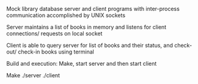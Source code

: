 Mock library database server and client programs with inter-process communication accomplished by UNIX sockets

Server maintains a list of books in memory and listens for client connections/ requests on local socket

Client is able to query server for list of books and their status, and check-out/ check-in books using terminal

Build and execution:
Make, start server and then start client

Make
./server
./client


